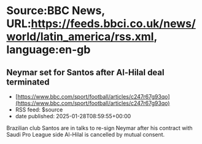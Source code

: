# Source:BBC News, URL:https://feeds.bbci.co.uk/news/world/latin_america/rss.xml, language:en-gb

## Neymar set for Santos after Al-Hilal deal terminated
 - [https://www.bbc.com/sport/football/articles/c247r67g93qo](https://www.bbc.com/sport/football/articles/c247r67g93qo)
 - RSS feed: $source
 - date published: 2025-01-28T08:59:55+00:00

Brazilian club Santos are in talks to re-sign Neymar after his contract with Saudi Pro League side Al-Hilal is cancelled by mutual consent.

